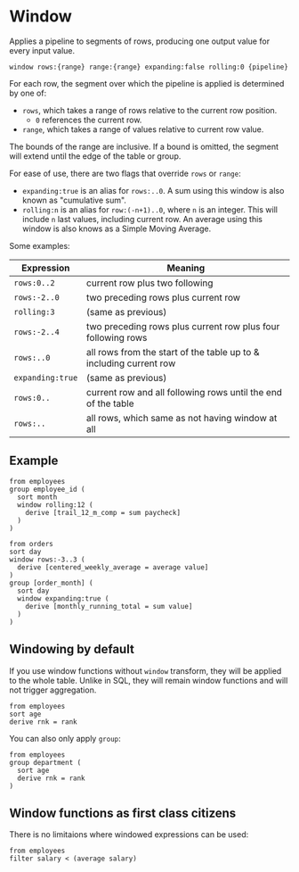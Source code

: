 # Window

Applies a pipeline to segments of rows, producing one output value for every
input value.

```prql_no_test
window rows:{range} range:{range} expanding:false rolling:0 {pipeline}
```

For each row, the segment over which the pipeline is applied is determined by
one of:

- `rows`, which takes a range of rows relative to the current row position.
  - `0` references the current row.
- `range`, which takes a range of values relative to current row value.

The bounds of the range are inclusive. If a bound is omitted, the segment will
extend until the edge of the table or group.

<!-- TODO: rows vs range example, with visualization -->

For ease of use, there are two flags that override `rows` or `range`:

- `expanding:true` is an alias for `rows:..0`. A sum using this window is also
  known as "cumulative sum".
- `rolling:n` is an alias for `row:(-n+1)..0`, where `n` is an integer. This
  will include `n` last values, including current row. An average using this
  window is also knows as a Simple Moving Average.

Some examples:

| Expression       | Meaning                                                            |
| ---------------- | ------------------------------------------------------------------ |
| `rows:0..2`      | current row plus two following                                     |
| `rows:-2..0`     | two preceding rows plus current row                                |
| `rolling:3`      | (same as previous)                                                 |
| `rows:-2..4`     | two preceding rows plus current row plus four following rows       |
| `rows:..0`       | all rows from the start of the table up to & including current row |
| `expanding:true` | (same as previous)                                                 |
| `rows:0..`       | current row and all following rows until the end of the table      |
| `rows:..`        | all rows, which same as not having window at all                   |

## Example

```prql
from employees
group employee_id (
  sort month
  window rolling:12 (
    derive [trail_12_m_comp = sum paycheck]
  )
)
```

```prql
from orders
sort day
window rows:-3..3 (
  derive [centered_weekly_average = average value]
)
group [order_month] (
  sort day
  window expanding:true (
    derive [monthly_running_total = sum value]
  )
)
```

## Windowing by default

If you use window functions without `window` transform, they will be applied to the whole table. Unlike in SQL, they will remain window functions and will not trigger aggregation.

```prql
from employees
sort age
derive rnk = rank
```

You can also only apply `group`:

```prql
from employees
group department (
  sort age
  derive rnk = rank
)
```

## Window functions as first class citizens

There is no limitaions where windowed expressions can be used:

```prql
from employees
filter salary < (average salary)
```
